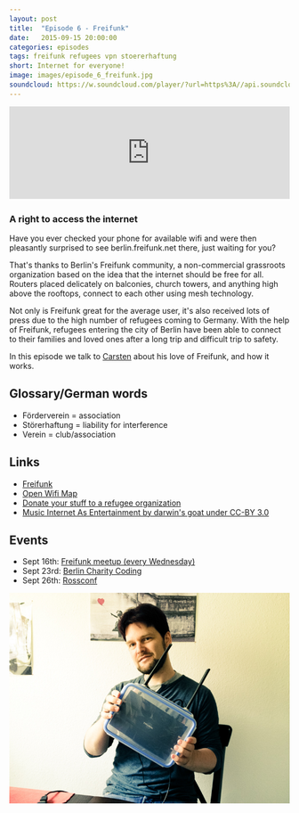 ```yaml
---
layout: post
title:  "Episode 6 - Freifunk"
date:   2015-09-15 20:00:00
categories: episodes
tags: freifunk refugees vpn stoererhaftung
short: Internet for everyone!
image: images/episode_6_freifunk.jpg
soundcloud: https://w.soundcloud.com/player/?url=https%3A//api.soundcloud.com/tracks/223990891%3Fsecret_token%3Ds-WmsTM&amp;color=ff5500&amp;auto_play=false&amp;hide_related=false&amp;show_comments=true&amp;show_user=true&amp;show_reposts=false
---
```

<iframe width="100%" height="166" scrolling="no" frameborder="no" src="https://w.soundcloud.com/player/?url=https%3A//api.soundcloud.com/tracks/223990891%3Fsecret_token%3Ds-WmsTM&amp;color=ff5500&amp;auto_play=false&amp;hide_related=false&amp;show_comments=true&amp;show_user=true&amp;show_reposts=false"></iframe>

### A right to access the internet

Have you ever checked your phone for available wifi and were then pleasantly surprised to see berlin.freifunk.net there, just waiting for you?

That's thanks to Berlin's Freifunk community, a non-commercial grassroots organization based on the idea that the internet should be free for all. Routers placed delicately on balconies, church towers, and anything high above the rooftops, connect to each other using mesh technology.

Not only is Freifunk great for the average user, it's also received lots of press due to the high number of refugees coming to Germany. With the help of Freifunk, refugees entering the city of Berlin have been able to connect to their families and loved ones after a long trip and difficult trip to safety.

In this episode we talk to [Carsten](https://twitter.com/carpgezwitscher) about his love of Freifunk, and how it works.

## Glossary/German words
* Förderverein = association
* Störerhaftung = liability for interference
* Verein = club/association

## Links
* [Freifunk](http://berlin.freifunk.net)
* [Open Wifi Map](http://berlin.freifunk.net/network/map/)
* [Donate your stuff to a refugee organization](http://fluechtlingshilfe.berlin/)
* [Music Internet As Entertainment by darwin's goat under CC-BY 3.0](https://soundcloud.com/darwins-goat/internet-as-entertainment)

## Events
* Sept 16th: [Freifunk meetup (every Wednesday)](https://www.c-base.org/cal/month.php)
* Sept 23rd: [Berlin Charity Coding](http://www.meetup.com/de/Berlin-Charity-Coding/members/)
* Sept 26th: [Rossconf](http://www.rossconf.io/event/berlin/)

![Carsten and his Freifunk Box](/images/episode_6_freifunk.jpg)
